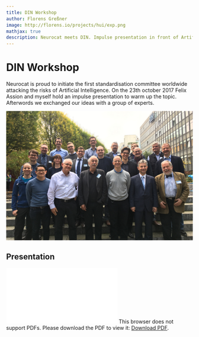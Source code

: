 ```yaml
---
title: DIN Workshop
author: Florens Greßner
image: http://florens.io/projects/hui/exp.png
mathjax: true
description: Neurocat meets DIN. Impulse presentation in front of Artificial Intelligence Experts to discuss risks in AI technologies.
---
```


# DIN Workshop

Neurocat is proud to initiate the first standardisation committee worldwide attacking the risks of Artificial Intelligence. On the 23th october 2017 Felix Assion and myself hold an impulse presentation to warm up the topic. Afterwords we exchanged our ideas with a group of experts.

![Experts](exp.png)

## Presentation

<object data="./mpulsvortrag.pdf" type="application/pdf"  width="700px" height="1000px">
    <embed src="./mpulsvortrag.pdf">
        This browser does not support PDFs. Please download the PDF to view it: <a href="http://florens.io/projects/DINws/mpulsvortrag.pdf">Download PDF</a>.</p>
    </embed>
</object>
